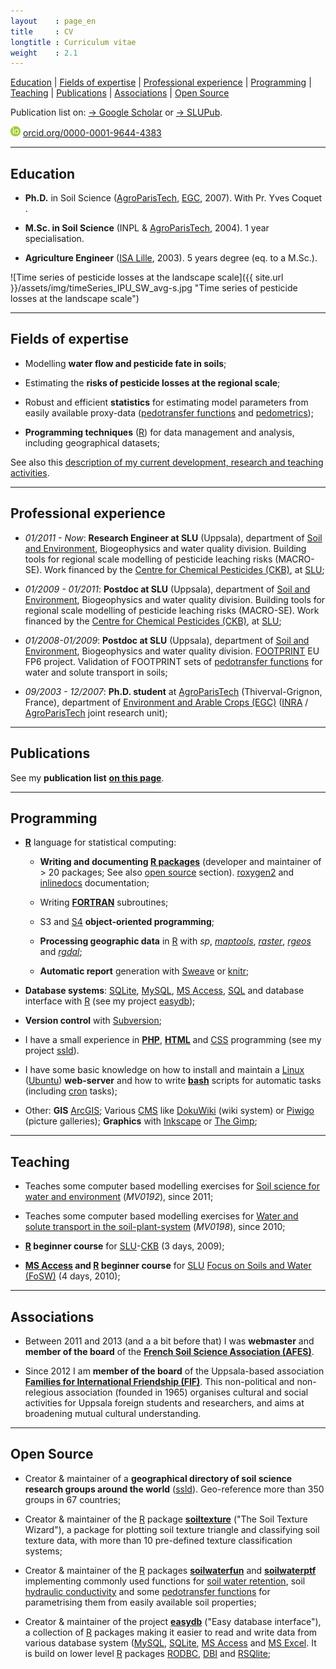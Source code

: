 ```yaml
---
layout    : page_en
title     : CV
longtitle : Curriculum vitae
weight    : 2.1
---
```


[Education](#education) | [Fields of expertise](#expertiseFields) | 
[Professional experience](#professionalexperience) | 
[Programming](#programming) | [Teaching](#teaching) | 
[Publications](#publications) | [Associations](#associations) | 
[Open Source](#opensource) 

Publication list on: [&rarr; Google Scholar][jmGoogleScholar] or 
[&rarr; SLUPub][jmSLUPub].

<a href="http://orcid.org/0000-0001-9644-4383"><img alt="Julien MOEYS ORCID" src="/assets/img/orcid_16x16(1).png" class="ORCID" /></a> [orcid.org/0000-0001-9644-4383](http://orcid.org/0000-0001-9644-4383)



- - - - - - - - - - - - - - - - - - - - - - - - - - - - - - - - -
Education    <a name="education"></a>
---------

*   **Ph.D.** in Soil Science ([AgroParisTech][], [EGC][], 2007). 
    With Pr. Yves Coquet .

*   **M.Sc. in Soil Science** (INPL & [AgroParisTech][], 2004). 1 
    year specialisation. 

*   **Agriculture Engineer** ([ISA Lille][], 2003). 5 years degree 
    (eq. to a M.Sc.).

![Time series of pesticide losses at the landscape scale]({{ site.url }}/assets/img/timeSeries_IPU_SW_avg-s.jpg "Time series of pesticide losses at the landscape scale")



- - - - - - - - - - - - - - - - - - - - - - - - - - - - - - - - -
Fields of expertise   <a name="expertiseFields"></a>
-------------------

*   Modelling **water flow and pesticide fate in soils**; 

*   Estimating the **risks of pesticide losses at the regional scale**;

*   Robust and efficient **statistics** for estimating model 
    parameters from easily available proxy-data 
    ([pedotransfer functions][PTF] and [pedometrics][]);

*   **Programming techniques** ([R][]) for data management 
    and analysis, including geographical datasets;

See also this [description of my current development, 
research and teaching activities](/Activities/).



- - - - - - - - - - - - - - - - - - - - - - - - - - - - - - - - -
Professional experience    <a name="professionalexperience"></a>
-----------------------

*   _01/2011 - Now_: **Research Engineer at SLU** (Uppsala), department of 
    [Soil and Environment][], Biogeophysics and water quality division. 
    Building tools for regional scale modelling of pesticide 
    leaching risks (MACRO-SE). Work financed by the 
    [Centre for Chemical Pesticides (CKB)][CKB], at [SLU][];
    
*   _01/2009 - 01/2011_: **Postdoc at SLU** (Uppsala), department of 
    [Soil and Environment][], Biogeophysics and water quality division. 
    Building tools for regional scale modelling of pesticide 
    leaching risks (MACRO-SE). Work financed by the 
    [Centre for Chemical Pesticides (CKB)][CKB], at [SLU][];
   
*   _01/2008-01/2009_: **Postdoc at SLU** (Uppsala), department of 
    [Soil and Environment][], Biogeophysics and water quality division. 
    [FOOTPRINT][] EU FP6 project. Validation of FOOTPRINT sets of 
    [pedotransfer functions][PTF] for water and solute transport in soils;

*   _09/2003 - 12/2007_: **Ph.D. student** at 
    [AgroParisTech][] (Thiverval-Grignon, France), department of 
    [Environment and Arable Crops (EGC)][EGC] ([INRA][] / 
    [AgroParisTech][] joint research unit);



- - - - - - - - - - - - - - - - - - - - - - - - - - - - - - - - -
Publications    <a name="publications"></a>
------------

See my **publication list** [**on this page**](/en/Publications/).




- - - - - - - - - - - - - - - - - - - - - - - - - - - - - - - - -
Programming    <a name="programming"></a>
-----------

*   **[R][]** language for statistical computing:
    
    *   **Writing and documenting [R packages][]** (developer and 
        maintainer of > 20 packages; See also [open source](#opensource) 
        section). [roxygen2][] and [inlinedocs][] documentation;
    
    *   Writing **[FORTRAN][]** subroutines;
    
    *   S3 and [S4][] **object-oriented programming**;
    
    *   **Processing geographic data** in [R][] with _sp_, _[maptools][]_, 
        _[raster][]_, _[rgeos][]_ and _[rgdal][]_;
    
    *   **Automatic report** generation with [Sweave][] or [knitr][];
    
*   **Database systems**: [SQLite][], [MySQL][], [MS Access][], 
    [SQL][] and database interface with [R][] (see my project 
    [easydb][]);
    
*   **Version control** with [Subversion][];
    
*   I have a small experience in **[PHP][]**, **[HTML][]** and 
    [CSS][] programming (see my project [ssld][]).

*   I have some basic knowledge on how to install and maintain 
    a [Linux][] ([Ubuntu][]) **web-server** and how to write 
    **[bash][]** scripts for automatic tasks (including [cron][] 
    tasks);

*   Other: **GIS** [ArcGIS][]; Various [CMS][] like [DokuWiki][] 
    (wiki system) or [Piwigo][] (picture galleries); **Graphics** 
    with [Inkscape] or [The Gimp][]; 



- - - - - - - - - - - - - - - - - - - - - - - - - - - - - - - - -
Teaching    <a name="teaching"></a>
--------

*   Teaches some computer based modelling exercises for 
    [Soil science for water and environment][] (_MV0192_), since 
    2011;
    
*   Teaches some computer based modelling exercises for 
    [Water and solute transport in the soil-plant-system][] 
    (_MV0198_), since 2010;

*   **[R][] beginner course** for [SLU][]-[CKB][] (3 days, 2009);

*   **[MS Access][] and [R][] beginner course** for [SLU][] 
    [Focus on Soils and Water (FoSW)][FoSW] (4 days, 2010);



- - - - - - - - - - - - - - - - - - - - - - - - - - - - - - - - -
Associations    <a name="associations"></a>
------------

*   Between 2011 and 2013 (and a a bit before that) I was **webmaster** 
    and **member of the board** of the **[French Soil Science Association 
    (AFES)][AFES]**. 
    
*   Since 2012 I am **member of the board** of the Uppsala-based 
    association **[Families for International Friendship 
    (FIF)][FIF]**. This non-political and non-relegious association 
    (founded in 1965) organises cultural and social activities for 
    Uppsala foreign students and researchers, and aims at broadening 
    mutual cultural understanding.



- - - - - - - - - - - - - - - - - - - - - - - - - - - - - - - - -
Open Source    <a name="opensource"></a>
-----------

*   Creator & maintainer of a **geographical directory of soil science 
    research groups around the world** ([ssld][]). Geo-reference 
    more than 350 groups in 67 countries;
    
*   Creator & maintainer of the [R][] package **[soiltexture][]** 
    ("The Soil Texture Wizard"), a package for plotting soil texture 
    triangle and classifying soil texture data, with more than 10 
    pre-defined texture classification systems;
    
*   Creator & maintainer of the [R][] packages **[soilwaterfun][]** 
    and **[soilwaterptf][]** implementing commonly used functions 
    for [soil water retention][], soil [hydraulic conductivity][] 
    and some [pedotransfer functions][PTF] for parametrising them from 
    easily available soil properties;
    
*   Creator & maintainer of the project **[easydb][]** ("Easy 
    database interface"), a collection of [R][] packages making it 
    easier to read and write data from various database system 
    ([MySQL][], [SQLite][], [MS Access][] and [MS Excel][]. It is build 
    on lower level [R][] packages [RODBC][], [DBI][] and [RSQlite][];



<!--- Links (general) -->
[AgroParisTech]:    http://www.agroparistech.fr/ "AgroParisTech"
[EGC]:              http://www6.versailles-grignon.inra.fr/egc_eng/ "department of Environment and Arable Crops (EGC)"
[ISA Lille]:        http://www.isa-lille.com/ "ISA Lille" 
[CKB]:              http://www.slu.se/ckb "Centre for Chemical Pesticides (CKB)" 
[SLU]:              http://www.slu.se/ "Swedish University of Agricultural Sciences (SLU)" 
[KemI]:             http://www.kemi.se/en/ "Swedish Chemicals Agency" 
[JV]:               http://www.jordbruksverket.se "Swedish Board of Agriculture" 
[NV]:               http://www.naturvardsverket.se/ "Swedish Environmental Protection Agency"
[HaV]:              http://www.havochvatten.se/en "Swedish Agency for Marine and Water Management"
[MACRO-SE]:         http://www.slu.se/sv/centrumbildningar-och-projekt/kompetenscentrum-for-kemiska-bekampningsmedel/verksamhetsomraden/modeller/macro-se/ "MACRO-SE regional scale pesticide fate model" 
[MACRO]:            http://www.slu.se/en/collaborative-centres-and-projects/centre-for-chemical-pesticides-ckb1/areas-of-operation-within-ckb/models/macro-52/ "MACRO 5.2" 
[FOOTPRINT]:        http://www.eu-footprint.org/ "FOOTPRINT EU FP6 project"
[INRA]:             http://www.inra.fr/en "INRA"
[Pedometrics]:      http://en.wikipedia.org/wiki/Pedometrics "pedometrics (Wikipedia)" 
[Municipalities]:   http://en.wikipedia.org/wiki/Municipalities_of_Sweden "Municipalities of Sweden (Wikipedia)"
[LRF]:              http://www.lrf.se/In-English/ "Federation of Swedish Farmers (LRF)"
[SV]:               http://www.plastkemiforetagen.se/sektorgrupper/svv/ "De svenska växtskyddsföretagens branschförening"
[AFES]:             http://www.afes.fr "French Soil Science Association (AFES)" 
[FIF]:              http://www.fif.uu.se "Families for International Friendship (FIF)" 
[PTF]:              http://en.wikipedia.org/wiki/Pedotransfer_functions "Pedotransfer functions (Wikipedia)"
[FoSW]:             http://www.slu.se/FoSW "Focus on Soils and Water (FoSW) graduate school"
[jmSLUPub]:         http://slubar.slub.se/pweb/mailsh/form?mail=Julien.Moeys%40slu.se&lang=eng&show=yes&sortorder=publication_year# "Julien Moeys (on SLUPub)"
[jmGoogleScholar]:  http://scholar.google.se/citations?user=cRNn-IMAAAAJ&hl=en&oi=ao "Julien MOEYS Google Scholar profile"

<!--- IT links (except R) -->
[SQL]:              http://en.wikipedia.org/wiki/SQL "Structured Query Language (Wikipedia)" 
[CMS]:              http://en.wikipedia.org/wiki/Content_management_system "Content management system" 
[DokuWiki]:         https://www.dokuwiki.org "DokuWiki"
[Piwigo]:           http://piwigo.org/ "Piwigo" 
[ArcGIS]:           http://en.wikipedia.org/wiki/ArcGIS "ArcGIS software"
[Inkscape]:         http://www.inkscape.org/en/ "Inkscape software"
[The Gimp]:         http://www.gimp.org/ "The Gimp software" 
[Subversion]:       http://subversion.apache.org/ "Subversion software" 
[MySQL]:            http://www.mysql.com/ "MySQL database" 
[SQLite]:           http://www.sqlite.org/ "SQLite database"
[ssld]:             http://www.afes.fr/ssld/ "geographical directory of soil science research groups around the world" 
[markdown syntax]:  http://daringfireball.net/projects/markdown "markdown"
[MS Access]:        http://en.wikipedia.org/wiki/MS_Access "Microsoft Access" 
[MS Excel]:         http://en.wikipedia.org/wiki/MS_Excel "Microsoft Excel"
[PHP]:              http://php.net/ "PHP Programming" 
[HTML]:             http://en.wikipedia.org/wiki/HTML "HyperText Markup Language (Wikipedia)" 
[CSS]:              http://en.wikipedia.org/wiki/CSS "Cascading Style Sheets (Wikipedia)"
[FORTRAN]:          http://en.wikipedia.org/wiki/FORTRAN "FORTRAN programming"
[Linux]:            http://en.wikipedia.org/wiki/Linux "Linux Operating System" 
[Ubuntu]:           http://www.ubuntu.com/ "Ubuntu Linux Operating System"
[bash]:             http://en.wikipedia.org/wiki/Bash_%28Unix_shell%29 "Bash (Unix shell)"
[cron]:             http://en.wikipedia.org/wiki/Cron "cron job scheduler" 
[Open source]:      http://en.wikipedia.org/wiki/Open_source "Open source (Wikipedia)"
[Attribution]:      http://en.wikipedia.org/wiki/Attribution_%28copyright%29 "Attribution as copyright (Wikipedia)"

<!--- R links -->
[R]:                http://www.r-project.org/ "The R Project for Statistical Computing" 
[Sweave]:           http://leisch.userweb.mwn.de/Sweave/ "Sweave" 
[easydb]:           https://r-forge.r-project.org/projects/easydb/ "easy database interface (R package)"
[soilwaterfun]:     https://r-forge.r-project.org/projects/soilwater/ "soilwaterfun (R package)" 
[soilwaterptf]:     https://r-forge.r-project.org/projects/soilwater/ "soilwaterptf (R package)" 
[soiltexture]:      http://cran.r-project.org/web/packages/soiltexture "soiltexture (R package)" 
[bibtex]:           http://cran.r-project.org/web/packages/bibtex "bibtex (R package)" 
[markdown]:         http://cran.r-project.org/web/packages/markdown "markdown (R package)" 
[RODBC]:            http://cran.r-project.org/web/packages/RODBC/ "RODBC (R package)"
[DBI]:              http://cran.r-project.org/web/packages/DBI/ "DBI (R package)"
[RSQLite]:          http://cran.r-project.org/web/packages/RSQLite/ "RSQLite (R package)" 
[knitr]:            http://cran.r-project.org/web/packages/knitr/ "knitr (R package)" 
[maptools]:         http://cran.r-project.org/web/packages/maptools/ "maptools (R package)"
[raster]:           http://cran.r-project.org/web/packages/raster/ "raster (R package)"
[rgdal]:            http://cran.r-project.org/web/packages/rgdal/ "rgdal (R package)"
[rgeos]:            http://cran.r-project.org/web/packages/rgeos/ "rgeos (R package)"
[roxygen2]:         http://cran.r-project.org/web/packages/roxygen2/ "roxygen2 (R package)"
[inlinedocs]:       http://cran.r-project.org/web/packages/inlinedocs/ "inlinedocs (R package)"
[R packages]:       http://cran.r-project.org/doc/manuals/R-exts.html 
[S4]:               http://cran.r-project.org/doc/manuals/r-release/R-ints.html#S4-objects "S4 objects"

<!--- 'Long' links -->
[Soil and Environment]:  http://www.slu.se/en/departments/soil-environment/ "Soil and Environment"
[Water Authorities]:  http://www.vattenmyndigheterna.se/En/ "Sweden water authorities" 
[counties of Sweden]:  http://en.wikipedia.org/wiki/Counties_of_Sweden "counties of Sweden (Wikipedia)" 
[Soil water retention]: http://en.wikipedia.org/wiki/Soil_water_%28retention%29 "Soil water retention (Wikipedia)"
[Hydraulic conductivity]:  http://en.wikipedia.org/wiki/Hydraulic_conductivity "Hydraulic conductivity (Wikipedia)"
[Soil science for water and environment]:  http://slunik.slu.se/student_index.cfm?id=10633 "Soil science for water and environment" 
[Water and solute transport in the soil-plant-system]:  http://slunik.slu.se/student_index.cfm?id=10672 "Water and solute transport in the soil-plant-system" 
